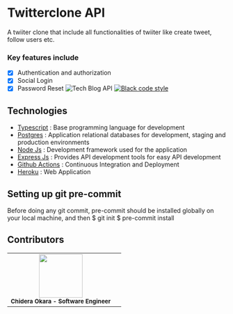 # Twitterclone API
A twiiter clone that include all functionalities of twiiter like create tweet, follow users etc.
### Key features include
- [x] Authentication and authorization
- [x] Social Login
- [x] Password Reset
![Tech Blog API](https://github.com/decadevs/decameal/actions/workflows/ci.yml/badge.svg)
[![Black code style](https://img.shields.io/badge/code%20style-black-000000.svg)](https://github.com/ambv/black)
## Technologies
- [Typescript](https://www.typescriptlang.org) : Base programming language for development
- [Postgres](https://www.postgresql.org/) : Application relational databases for development, staging and production environments
- [Node Js](https://nodejs.org/en) : Development framework used for the application
- [Express Js](https://expressjs.com/) : Provides API development tools for easy API development
- [Github Actions](https://docs.github.com/en/free-pro-team@latest/actions) : Continuous Integration and Deployment
- [Heroku](https://www.heroku.com/) : Web Application
## Setting up git pre-commit
Before doing any git commit, pre-commit should be installed globally on your local machine, and then
    $ git init
    $ pre-commit install
## Contributors
<table>
    <tr>
        <td align="center">
            <div>
                <img src="https://avatars.githubusercontent.com/u/45210306?s=400&u=e5ade8cc5a5a512533909f6a7a78a99cf0e669b8&v=4" width="100px;">
                <br /><sub><b>Chidera Okara - Software Engineer</b></sub>
            </div>
        </td>
        <td align="center">
        </td>
      </tr>
</table>